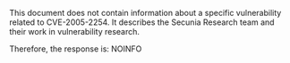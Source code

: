 This document does not contain information about a specific vulnerability related to CVE-2005-2254. It describes the Secunia Research team and their work in vulnerability research.

Therefore, the response is: NOINFO